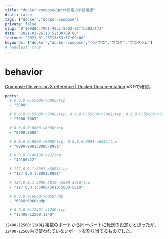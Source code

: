 ```yaml
---
title: "docker-composeのport設定の挙動確認"
draft: false
tags: ["docker","docker-compose"]
private: false
slug: "8f1e9d0c-79df-49cc-8302-91ffb382af73"
date: "2021-01-26T13:52:38+09:00"
lastmod: "2021-01-26T13:53:37+09:00"
keywords: ["docker","docker-compose","ベジプロ","プログ","プログラム"]
# headless: true
---
```


# behavior
[Compose file version 3 reference | Docker Documentation](https://docs.docker.com/compose/compose-file/compose-file-v3/#ports)
※3.9で確認。
```yaml
ports:
  # 0.0.0.0:55006->3000/tcp
  - "3000"

  # 0.0.0.0:55005->7000/tcp, 0.0.0.0:55004->7001/tcp, 0.0.0.0:55003->7002/tcp, 0.0.0.0:55002->7003/tcp, 0.0.0.0:55001->7004/tcp, 0.0.0.0:55000->7005/tcp
  - "7000-7005"

  # 0.0.0.0:8000->8000/tcp
  - "8000:8000"

  # 0.0.0.0:9090->8080/tcp, 0.0.0.0:9091->8081/tcp
  - "9090-9091:8080-8081"

  # 0.0.0.0:49100->22/tcp
  - "49100:22"

  # 127.0.0.1:8001->8001/tcp
  - "127.0.0.1:8001:8001"

  # 127.0.0.1:5000-5010->5000-5010/tcp
  - "127.0.0.1:5000-5010:5000-5010"

  # 0.0.0.0:6060->6060/udp
  - "6060:6060/udp"

  # 0.0.0.0:12401->1240/tcp
  - "12400-12500:1240"
```
`12400-12500:1240`は複数のポートから同一ポートに転送の設定かと思ったが、`12400-12500`内で使われていないポートを割り当てるものでした。

